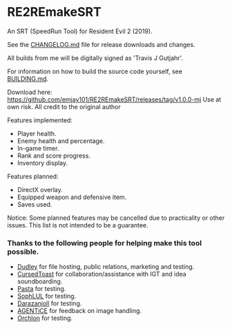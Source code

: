 # RE2REmakeSRT
An SRT (SpeedRun Tool) for Resident Evil 2 (2019).

See the [CHANGELOG.md](CHANGELOG.md) file for release downloads and changes.

All builds from me will be digitally signed as 'Travis J Gutjahr'.

For information on how to build the source code yourself, see [BUILDING.md](BUILDING.md).

Download here: https://github.com/emjay101/RE2REmakeSRT/releases/tag/v1.0.0-mj 
Use at own risk. All credit to the original author

Features implemented:

* Player health.
* Enemy health and percentage.
* In-game timer.
* Rank and score progress.
* Inventory display.

Features planned:

* DirectX overlay.
* Equipped weapon and defensive item.
* Saves used.

Notice: Some planned features may be cancelled due to practicality or other issues. This list is not intended to be a guarantee.

### Thanks to the following people for helping make this tool possible.

* [Dudley](https://www.twitch.tv/Dudley) for file hosting, public relations, marketing and testing.
* [CursedToast](https://www.twitch.tv/CursedToast) for collaboration/assistance with IGT and idea soundboarding.
* [Pasta](https://www.twitch.tv/ImPasta) for testing.
* [SophLUL](https://www.twitch.tv/SophLUL) for testing.
* [Darazanjoll](https://www.twitch.tv/Darazanjoll) for testing.
* [AGENTiCE](https://www.twitch.tv/AGENTiCEX) for feedback on image handling.
* [Orchlon](https://www.twitch.tv/Orchlon) for testing.
